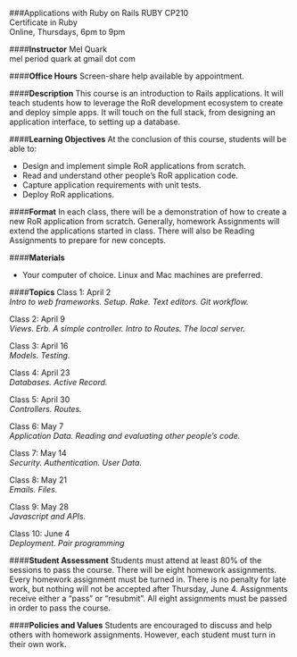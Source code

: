 
###Applications with Ruby on Rails
RUBY CP210  
Certificate in Ruby  
Online, Thursdays, 6pm to 9pm  

####**Instructor**
Mel Quark  
mel period quark at gmail dot com

####**Office Hours**
Screen-share help available by appointment.

####**Description**
This course is an introduction to Rails applications. It will teach students how to leverage the RoR development ecosystem to create and deploy simple apps. It will touch on the full stack, from designing an application interface, to setting up a database.

####**Learning Objectives**
At the conclusion of this course, students will be able to:  
* Design and implement simple RoR applications from scratch.
* Read and understand other people’s RoR application code.
* Capture application requirements with unit tests.
* Deploy RoR applications.

####**Format** 
In each class, there will be a demonstration of how to create a new RoR application from scratch. Generally, homework Assignments will extend the applications started in class.  There will also be Reading Assignments to prepare for new concepts.  

####**Materials**
* Your computer of choice.  Linux and Mac machines are preferred.

####**Topics**
Class 1: April 2  
*Intro to web frameworks. Setup. Rake. Text editors. Git workflow.*

Class 2: April 9  
*Views. Erb. A simple controller. Intro to Routes. The local server.*

Class 3: April 16  
*Models. Testing.*

Class 4: April 23  
*Databases. Active Record.*

Class 5: April 30  
*Controllers. Routes.*

Class 6: May 7  
*Application Data. Reading and evaluating other people’s code.*

Class 7: May 14  
*Security. Authentication. User Data.*

Class 8: May 21  
*Emails. Files.*

Class 9: May 28  
*Javascript and APIs.*

Class 10: June 4  
*Deployment. Pair programming*
 
####**Student Assessment**
Students must attend at least 80% of the sessions to pass the course.  There will be eight homework assignments. Every homework assignment must be turned in. There is no penalty for late work, but nothing will not be accepted after Thursday, June 4. Assignments receive either a “pass” or “resubmit”. All eight assignments must be passed in order to pass the course.

####**Policies and Values**
Students are encouraged to discuss and help others with homework assignments. However, each student must turn in their own work.
